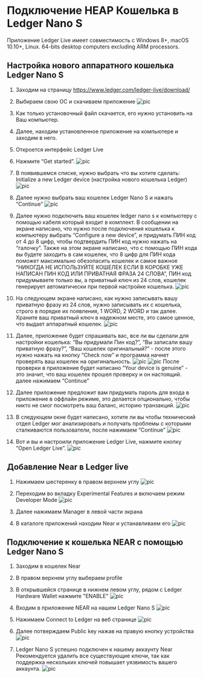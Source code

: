 # Подключение НЕАР Кошелька в Ledger Nano S

Приложение Ledger Live имеет совместимость с Windows 8+, macOS 10.10+, Linux. 64-bits desktop computers excluding ARM processors.

## Настройка нового аппаратного кошелька Ledger Nano S
1. Заходим на страницу https://www.ledger.com/ledger-live/download/

2. Выбираем свою ОС и скачиваем приложение
![pic](https://github.com/Viacheslav198/images/blob/master/1.png?raw=false)

3. Как только установочный файл скачается, его нужно установить на Ваш компьютер.

4. Далее, находим установленное приложение на компьютере и заходим в него.

5. Откроется интерфейс Ledger Live

6. Нажмите “Get started”.
![pic](https://github.com/Viacheslav198/images/blob/master/3.png?raw=false)

7. В появившемся списке, нужно выбрать что вы хотите сделать:
Initialize a new Ledger device (настройка нового кошелька Ledger)
![pic](https://github.com/Viacheslav198/images/blob/master/4.png?raw=false)

8. Далее нужно выбрать ваш кошелек Ledger Nano S и нажать “Continue”
![pic](https://github.com/Viacheslav198/images/blob/master/5.png?raw=false)

9. Далее нужно подключить ваш кошелек ledger nano s к компьютеру с помощью кабеля который входит в комплект. В сообщении на экране написано, что нужно после подключения кошелька к компьютеру выбрать “Configure a new device”, и придумать ПИН код от 4 до 8 цифр, чтобы подтвердить ПИН код нужно нажать на “галочку”. Также на этом экране написано, что с помощью ПИН кода вы будете заходить в сам кошелек, что 8 цифр для ПИН кода поможет максимально обезопасить кошелек и самое важное “НИКОГДА НЕ ИСПОЛЬЗУЙТЕ КОШЕЛЕК ЕСЛИ В КОРОБКЕ УЖЕ НАПИСАН ПИН КОД ИЛИ ПРИВАТНАЯ ФРАЗА 24 СЛОВА”, ПИН код придумываете только вы, а приватный ключ из 24 слов, кошелек генерирует автоматически при первой настройке кошелька.
![pic](https://github.com/Viacheslav198/images/blob/master/6.png?raw=false)

10. На следующем экране написано, как нужно записывать вашу приватную фразу из 24 слов, нужно записывать их с кошелька, строго в порядке их появления, 1 WORD, 2 WORD и так далее. Храните ваш приватный ключ в надежном месте, это самое ценное, что выдает аппаратный кошелек.
![pic](https://github.com/Viacheslav198/images/blob/master/7.png?raw=false)

11. Далее, приложение будет спрашивать вас, все ли вы сделали для настройки кошелька: “Вы придумали Пин код?”, “Вы записали вашу приватную фразу?”, “Ваш кошелек оригинальный?” - после этого нужно нажать на кнопку “Check now” и программа начнет проверять ваш кошелек на оригинальность.
![pic](https://github.com/Viacheslav198/images/blob/master/8.png?raw=false)
![pic](https://github.com/Viacheslav198/images/blob/master/9.png?raw=false)
После проверки в приложение будет написано “Your device is genuine” - это значит, что ваш кошелек прошел проверку и он настоящий. далее нажимаем “Continue”

12. Далее приложение предложит вам придумать пароль для входа в приложение в оффлайн режиме, это делается опционально, чтобы никто не смог посмотреть ваш баланс, историю транзакций.
![pic](https://github.com/Viacheslav198/images/blob/master/11.png?raw=false)

13. В следующем окне будет написано, хотите ли вы чтобы технический отдел Ledger мог анализировать и получать проблемы с которыми сталкиваются пользователи, после нажимаем “Continue”
![pic](https://github.com/Viacheslav198/images/blob/master/12.png?raw=false)

14. Вот и вы и настроили приложение Ledger Live, нажмите кнопку “Open Ledger Live”.
![pic](https://github.com/Viacheslav198/images/blob/master/13.png?raw=false)

## Добавление Near в Ledger live

1. Нажимаем шестеренку в правом верхнем углу 
![pic](https://github.com/Viacheslav198/images/blob/master/14.png?raw=false)

2. Переходим во вкладку Experimental Features и включаем режим Developer Mode
![pic](https://github.com/Viacheslav198/images/blob/master/15.png?raw=false)

3. Далее нажимаем Manager в левой части экрана

4. В каталоге приложений находим Near и устанавливаем его
![pic](https://github.com/Viacheslav198/images/blob/master/16.png?raw=false)

## Подключение к кошелька NEAR с помощью Ledger Nano S 

1. Заходим в кошелек Near
2. В правом верхнем углу выбераем profile 
3. В открывшейся странице в нижнем левом углу, рядом с Ledger Hardware Wallet нажмите "ENABLE"
![pic](https://github.com/Viacheslav198/images/blob/master/17.png?raw=false)

4. Входим в приложение NEAR на нашем Ledger Nano S 
![pic](https://github.com/Viacheslav198/images/blob/master/19.jpg?raw=false)

5. Нажимаем Connect to Ledger на  веб странице
![pic](https://github.com/Viacheslav198/images/blob/master/18.png?raw=false)

6. Далее потверждаем Public key нажав на правую кнопку устройства
![pic](https://github.com/Viacheslav198/images/blob/master/20.jpg?raw=false)

7. Ledger Nano S  успешно подключен к нашему аккаунту Near 
Рекомендуется удалить все существующие ключи, так как поддержка нескольких ключей повышает уязвимость вашего аккаунта.
![pic](https://github.com/Viacheslav198/images/blob/master/21.png?raw=false)
